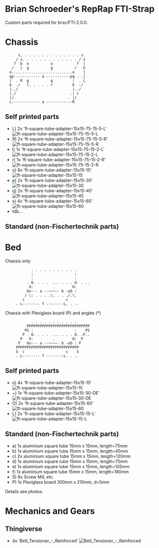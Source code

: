 
Brian Schroeder's RepRap FTI-Strap
==================================

Custom parts required for brsc/FTI-2.0.0.

# Chassis

          s. . . . . . . . . . . . . . s.
         / s. . . . . . . . . . . . . / s
        f  b  o          o           f  |
       /   |  g          g          /   b
      o............................o    |
      qp------------ a -----------pq . .|
      |  . R  g          g         |  . L
      b  ./   l. . . . . r         b  ./
      |../                         |../
      |./                         .| c
      |/.                        . |/
      L------------- a ------------R

## Self printed parts
- L) 2x 'ft-square-tube-adapter-15x15-75-15-5-L' ![ft-square-tube-adapter-15x15-75-15-5-L](ft-square-tube-adapter-15x15-75-15-5-L.png)
- R) 2x 'ft-square-tube-adapter-15x15-75-15-5-R' ![ft-square-tube-adapter-15x15-75-15-5-R](ft-square-tube-adapter-15x15-75-15-5-R.png)
- l) 1x 'ft-square-tube-adapter-15x15-75-15-2-L' ![ft-square-tube-adapter-15x15-75-15-2-L](ft-square-tube-adapter-15x15-75-15-2-L.png)
- r) 1x 'ft-square-tube-adapter-15x15-75-15-2-R' ![ft-square-tube-adapter-15x15-75-15-2-R](ft-square-tube-adapter-15x15-75-15-2-R.png)
- o) 8x 'ft-square-tube-adapter-15x15-15' ![ft-square-tube-adapter-15x15-15](ft-square-tube-adapter-15x15-15.png)
- p) 2x 'ft-square-tube-adapter-15x15-30' ![ft-square-tube-adapter-15x15-30](ft-square-tube-adapter-15x15-30.png)
- q) 2x 'ft-square-tube-adapter-15x15-45' ![ft-square-tube-adapter-15x15-45](ft-square-tube-adapter-15x15-45.png)
- s) 4x 'ft-square-tube-adapter-15x15-60' ![ft-square-tube-adapter-15x15-60](ft-square-tube-adapter-15x15-60.png)
- tdb...

## Standard (non-Fischertechnik parts)

# Bed

Chassis only

                . . . . . . . . . . .
                :                   :
                :                   :
              . O. . . .  ... . . . O. . ..
               O:         .        O:
              Oo--- a --~~~~- b -oO : 
             / \: . . . .\. . . ./.\.
            c                   c
         . L-------- f --------L. . ..


Chassis with Plexiglass board (P) and angles (*)

                . . . . . . . . . . .
              PPPPPPPPPPPPPPPPPPPPPPPPPPPPP
             PS :                   :    PS
            P . O. . . .  ... . . . O. .P..
           P   O:         .        O:  P
          P   Oo--- a --~~~~- b -oO : P
         PPPPPPPPPPPPPPPPPPPPPPPPPPPPP
         S  c                   c    S
         . L-------- f --------L. . ..

## Self printed parts
- o) 4x 'ft-square-tube-adapter-15x15-15' ![ft-square-tube-adapter-15x15-15](ft-square-tube-adapter-15x15-15.png)
- ~) 1x 'ft-square-tube-adapter-15x15-30-DE' ![ft-square-tube-adapter-15x15-30-DE](ft-square-tube-adapter-15x15-30-DE.png)
- O) 2x 'ft-square-tube-adapter-15x15-60' ![ft-square-tube-adapter-15x15-60](ft-square-tube-adapter-15x15-60.png)
- L) 2x 'ft-square-tube-adapter-15x15-15-L' ![ft-square-tube-adapter-15x15-15-L](ft-square-tube-adapter-15x15-15-L.png)

## Standard (non-Fischertechnik parts)
- a) 1x aluminium square tube 15mm x 15mm, length=75mm
- b) 1x aluminium square tube 15mm x 15mm, length=45mm
- c) 2x aluminium square tube 15mm x 15mm, length=120mm
- d) 1x aluminium square tube 15mm x 15mm, length=75mm
- e) 1x aluminium square tube 15mm x 15mm, length=105mm
- f) 1x aluminium square tube 15mm x 15mm, length=180mm
- S) 8x Screw M4, etc.
- P) 1x Plexiglass board 300mm x 210mm, d=5mm

Details see photos.

# Mechanics and Gears

## Thingiverse
- 4x 'Belt_Tensioner_-_Reinforced' ![Belt_Tensioner_-_Reinforced](thingiverse\Belt_Tensioner_-_Reinforced\images\9cd39fd8af52306f8839aff77a5b9034_preview_featured.jpg)

